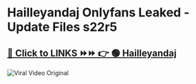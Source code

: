 
 # Hailleyandaj Onlyfans Leaked - Update Files s22r5

## <h2><a href="https://clipsfans.com/Hailleyandaj&ref=git">🔗 Click to LINKS ⏩⏩ 👉 🟢 Hailleyandaj </a></h2>

<a href="https://clipsfans.com/Hailleyandaj&ref=git" rel="nofollow" data-target="animated-image.originalLink"><img src="https://i.ibb.co.com/xMMVF88/686577567.gif" alt="Viral Video Original" style="max-width: 100%; display: inline-block;" data-target="animated-image.originalImage"></a>

